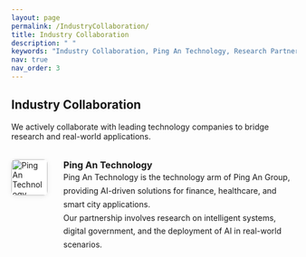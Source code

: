 ```yaml
---
layout: page
permalink: /IndustryCollaboration/
title: Industry Collaboration
description: " "
keywords: "Industry Collaboration, Ping An Technology, Research Partnership"
nav: true
nav_order: 3
---
```


<!-- _pages/industry-collaboration.md -->

<div class="industry-collaboration" style="max-width:820px; margin:auto;">
  <h2 style="margin-bottom:18px;">Industry Collaboration</h2>
  <p style="margin-bottom:32px;">
    We actively collaborate with leading technology companies to bridge research and real-world applications.
  </p>
  <ul style="list-style-type: none; padding-left: 0;">
    <li style="margin-bottom: 44px; display: flex; align-items: flex-start;">
      <img src="/assets/imag/Ping-An-Logo.jpg" alt="Ping An Technology Logo" style="height:64px; width:auto; margin-right:28px; border-radius:8px; background:#fff; box-shadow:0 2px 8px rgba(0,0,0,0.08);">
      <div>
        <strong style="font-size:1.15em;">Ping An Technology</strong><br>
        <span style="line-height:1.7;">
        Ping An Technology is the technology arm of Ping An Group, providing AI-driven solutions for finance, healthcare, and smart city applications.<br>
        Our partnership involves research on intelligent systems, digital government, and the deployment of AI in real-world scenarios.
        </span>
      </div>
    </li>
  </ul>
</div>
